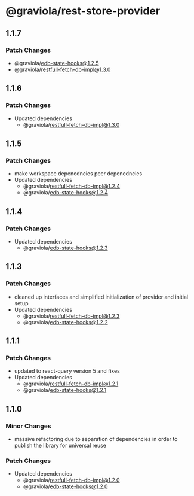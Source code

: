 # @graviola/rest-store-provider

## 1.1.7

### Patch Changes

- @graviola/edb-state-hooks@1.2.5
- @graviola/restfull-fetch-db-impl@1.3.0

## 1.1.6

### Patch Changes

- Updated dependencies
  - @graviola/restfull-fetch-db-impl@1.3.0

## 1.1.5

### Patch Changes

- make workspace depenedncies peer depenedncies
- Updated dependencies
  - @graviola/restfull-fetch-db-impl@1.2.4
  - @graviola/edb-state-hooks@1.2.4

## 1.1.4

### Patch Changes

- Updated dependencies
  - @graviola/edb-state-hooks@1.2.3

## 1.1.3

### Patch Changes

- cleaned up interfaces and simplified initialization of provider and initial setup
- Updated dependencies
  - @graviola/restfull-fetch-db-impl@1.2.3
  - @graviola/edb-state-hooks@1.2.2

## 1.1.1

### Patch Changes

- updated to react-query version 5 and fixes
- Updated dependencies
  - @graviola/restfull-fetch-db-impl@1.2.1
  - @graviola/edb-state-hooks@1.2.1

## 1.1.0

### Minor Changes

- massive refactoring due to separation of dependencies in order to publish the library for universal reuse

### Patch Changes

- Updated dependencies
  - @graviola/restfull-fetch-db-impl@1.2.0
  - @graviola/edb-state-hooks@1.2.0
